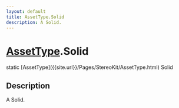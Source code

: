 ```yaml
---
layout: default
title: AssetType.Solid
description: A Solid.
---
```

# [AssetType]({{site.url}}/Pages/StereoKit/AssetType.html).Solid

<div class='signature' markdown='1'>
static [AssetType]({{site.url}}/Pages/StereoKit/AssetType.html) Solid
</div>

## Description
A Solid.

